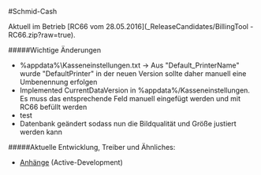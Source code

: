 #Schmid-Cash

Aktuell im Betrieb [RC66 vom 28.05.2016](_ReleaseCandidates/BillingTool - RC66.zip?raw=true).

#####Wichtige Änderungen
* %appdata%\Kasseneinstellungen.txt -> Aus "Default_PrinterName" wurde "DefaultPrinter" in der neuen Version sollte daher manuell eine Umbenennung erfolgen
* Implemented CurrentDataVersion in %appdata%/Kasseneinstellungen. Es muss das entsprechende Feld manuell eingefügt werden und mit RC66 befüllt werden
* test
* Datenbank geändert sodass nun die Bildqualität und Größe justiert werden kann
[](CHANGELOGEND)

#####Aktuelle Entwicklung, Treiber und Ähnliches:
* [Anhänge](https://github.com/cssack/ProjectSchmid/tree/Active-Development/TanzschuleSchmid/_Anh%C3%A4nge) (Active-Development)

